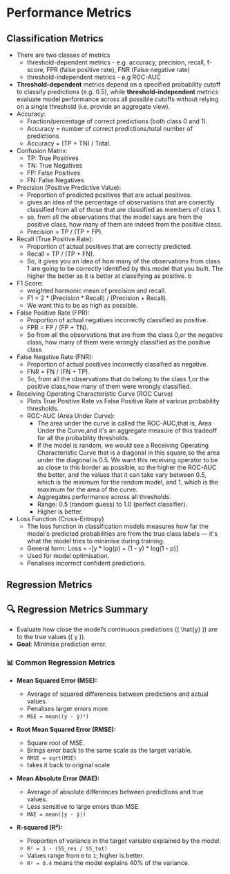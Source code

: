 # Performance Metrics

## Classification Metrics
- There are two classes of metrics
  - threshold-dependent metrics - e.g. accuracy, precision, recall, f-score, FPR (false positive rate), FNR (False negative rate)
  - threshold-independent metrics - e.g ROC-AUC
- **Threshold-dependent** metrics depend on a specified probability cutoff to classify predictions (e.g. 0.5), while **threshold-independent** metrics evaluate model performance across all possible cutoffs without relying on a single threshold (i.e. provide an aggregate view).
- Accuracy:
  - Fraction/percentage of correct predictions (both class 0 and 1).
  - Accuracy = number of correct predictions/total number of predictions
  - Accuracy = (TP + TN) / Total.
- Confusion Matrix:
  - TP: True Positives
  - TN: True Negatives
  - FP: False Positives
  - FN: False Negatives
- Precision (Positive Predictive Value):
  - Proportion of predicted positives that are actual positives.
  - gives an idea of the percentage of observations that are correctly classified from all of those that are classified as members of class 1.
  - so, from all the observations that the model says are from the positive class, how many of them are indeed from the positive class.
  - Precision = TP / (TP + FP).
- Recall (True Positive Rate):
  - Proportion of actual positives that are correctly predicted.
  - Recall = TP / (TP + FN).
  - So, it gives you an idea of how many of the observations from class 1 are going to be correctly identified by this model that you built. The higher the better as it is better at classifying as positive. b 
- F1 Score:
  - weighted harmonic mean of precision and recall.
  - F1 = 2 * (Precision * Recall) / (Precision + Recall).
  - We want this to be as high as possible.
- False Positive Rate (FPR):
  - Proportion of actual negatives incorrectly classified as positive.
  - FPR = FP / (FP + TN).
  - So from all the observations that are from the class 0,or the negative class, how many of them were wrongly classified as the positive class
- False Negative Rate (FNR):
  - Proportion of actual positives incorrectly classified as negative.
  - FNR = FN / (FN + TP).
  - So, from all the observations that do belong to the class 1,or the positive class,how many of them were wrongly classified.
- Receiving Operating Characteristic Curve (ROC Curve)
  - Plots True Positive Rate vs False Positive Rate at various probability thresholds.
  - ROC-AUC (Area Under Curve):
    - The area under the curve is called the ROC-AUC,that is, Area Under the Curve,and it's an aggregate measure of this tradeoff for all the probability thresholds.
    - If the model is random, we would see a Receiving Operating Characteristic Curve that is a diagonal in this square,so the area under the diagonal is 0.5. We want this receiving operator to be as close to this border as possible, so the higher the ROC-AUC the better, and the values that it can take vary between 0.5, which is the minimum for the random model, and 1, which is the maximum for the area of the curve.
    - Aggregates performance across all thresholds.
    - Range: 0.5 (random guess) to 1.0 (perfect classifier).
    - Higher is better.
- Loss Function (Cross-Entropy)
  - The loss function in classification models measures how far the model's predicted probabilities are from the true class labels — it's what the model tries to minimise during training.
  - General form: Loss = -[y * log(p) + (1 - y) * log(1 - p)]
  - Used for model optimisation.
  - Penalises incorrect confident predictions.

## Regression Metrics

## 🔍 Regression Metrics Summary
- Evaluate how close the model’s continuous predictions (\( \hat{y} \)) are to the true values (\( y \)).
- **Goal**: Minimise prediction error.

### 📊 Common Regression Metrics

- **Mean Squared Error (MSE):**  
  - Average of squared differences between predictions and actual values.  
  - Penalises larger errors more.  
  - `MSE = mean((y - ŷ)²)` 

- **Root Mean Squared Error (RMSE):**  
  - Square root of MSE.  
  - Brings error back to the same scale as the target variable.  
  - `RMSE = sqrt(MSE)`
  - takes it back to original scale

- **Mean Absolute Error (MAE):**  
  - Average of absolute differences between predictions and true values.  
  - Less sensitive to large errors than MSE.  
  - `MAE = mean(|y - ŷ|)`

- **R-squared (R²):**  
  - Proportion of variance in the target variable explained by the model.  
  - `R² = 1 - (SS_res / SS_tot)`  
  - Values range from `0` to `1`; higher is better.  
  - `R² = 0.4` means the model explains 40% of the variance.
